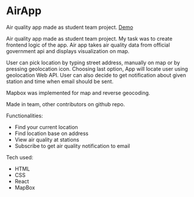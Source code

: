# AirApp
Air quality app made as student team project.
[Demo](https://airapp-65e79.web.app/)

Air quality app made as student team project. My task was to create frontend logic of the app. Air app takes air quality data from official government api and displays visualization on map.

User can pick location by typing street address, manually on map or by pressing geolocation icon. Choosing last option, App will locate user using geolocation Web API. User can also decide to get notification about given station and time when email should be sent.

Mapbox was implemented for map and reverse geocoding.

Made in team, other contributors on github repo.

Functionalities:
<ul>
  <li>Find your current location</li>
  <li>Find location base on address</li>
  <li>View air quality at stations</li>
  <li>Subscribe to get air quality notification to email</li>
</ul>

Tech used:
<ul>
  <li>HTML</li>
  <li>CSS</li>
  <li>React</li>
  <li>MapBox</li>
</ul
